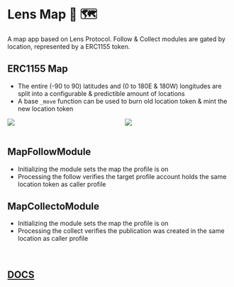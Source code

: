# Lens Map 🌱 🗺️

A map app based on Lens Protocol. Follow & Collect modules are gated by location, represented by a ERC1155 token.

## ERC1155 Map
- The entire (-90 to 90) latitudes and (0 to 180E & 180W) longitudes are split into a configurable & predictible amount of locations
- A base `_move` function can be used to burn old location token & mint the new location token

<div style="display: grid; grid-template-columns: repeat(2, 1fr); gap: 25px;">
    <img src="https://i.imgur.com/axSt3eK.png" />
    <img src="https://i.imgur.com/AzdXqKS.png" />
</div>

<br/>

## MapFollowModule

- Initializing the module sets the map the profile is on
- Processing the follow verifies the target profile account holds the same location token as caller profile

## MapCollectoModule

- Initializing the module sets the map the profile is on
- Processing the collect verifies the publication was created in the same location as caller profile
  

<br/>

## [DOCS](docs/src/SUMMARY.md)
